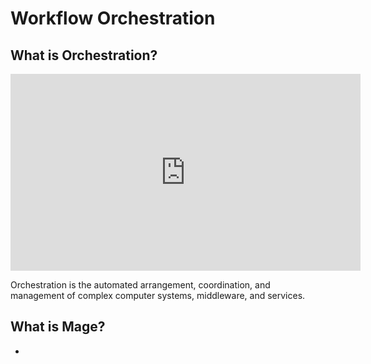 # Workflow Orchestration

## What is Orchestration?

<iframe width="560" height="315" src="https://www.youtube.com/embed/Li8-MWHhTbo?si=9PY8WuQdP6ehQi_2" title="YouTube video player" frameborder="0" allow="accelerometer; autoplay; clipboard-write; encrypted-media; gyroscope; picture-in-picture; web-share" allowfullscreen></iframe>

Orchestration is the automated arrangement, coordination, and management of complex computer systems, middleware, and services.

## What is Mage?

- 
